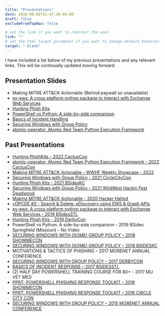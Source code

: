 ```yaml
---
title: "Presentations"
date: 2018-08-05T21:47:39-04:00
draft: false
excludeFromTopNav: false

# set the link if you want to redirect the user.
link: ""
# set the html target parameter if you want to change default behavior
target: "_blank"
---
```


I have included a list below of my previous presentations and any relevant links.  This will be continually updated moving forward:

## Presentation Slides

* Making MITRE ATT&CK Actionable (Behind paywall so unavailable)
* [py-ews: A cross platform python package to interact with Exchange Web Services](https://github.com/MSAdministrator/py-ews-presentation/blob/master/pyews-presentation.md)
* [Hunting Phish Kits](http://msadministrator.github.io/presentations/hunting-for-phishkits.html)
* [PowerShell vs Python: A side-by-side comparison](https://github.com/MSAdministrator/powershell-python-comparison-presentation)
* [Basics of Incident Handling](http://msadministrator.github.io/presentations/basics-of-incident-handling.html)
* [Securing Windows with Group Policy](http://msadministrator.github.io/presentations/securing-windows-with-group-policy.html)
* [atomic-operator: Atomic Red Team Python Execution Framework](https://github.com/MSAdministrator/presentations/blob/gh-pages/atomic_operator_presentation.pdf)

## Past Presentations

* [Hunting PhishKits - 2022 CactusCon](https://www.youtube.com/watch?v=PHdvrpntC1g)
* [atomic-operator: Atomic Red Team Python Execution Framework - 2022 CactusCon](https://www.youtube.com/watch?v=2P9s8qBn1bo)
* [Making MITRE ATT&CK Actonable - WWHF Weekly Showcase - 2022](https://www.youtube.com/watch?v=1WBw6ZXiFHQ)
* [Securing Windows with Group Policy - 2021 CircleCityCon](https://www.youtube.com/watch?v=z2V5aE60u4I)
* [Hunting Phish Kits - 2021 BSidesKC](https://www.youtube.com/watch?v=E0osvU8kI9g)
* [Securing Windows with Group Policy - 2021 WildWest Hackin Fest Deadwood](https://www.gotostage.com/channel/3caaf3a50f8a4033921bc6b78451a6e2/recording/0e67ec1bd0474df189027f6640346cb5/watch?source=CHANNEL)
* [Making MITRE ATT&CK Actionable - 2020 Hacker Halted](https://www.youtube.com/watch?v=Pt2Xy5EFWns)
* [vOPCDE #3 - Search & Delete: eDiscovery using EWS & Graph APIs](https://www.youtube.com/watch?v=f4wWAAag7II)
* [py-ews: A cross platform python package to interact with Exchange Web Services - 2019 BSidesSTL](http://www.irongeek.com/i.php?page=videos/bsidesstl2019/1-02-pyews-a-cross-platform-python-package-to-interact-with-exchange-web-services-josh-rickard)
* [Hunting Phish Kits - 2019 DerbyCon](http://www.irongeek.com/i.php?page=videos/derbycon9/stable-23-hunting-phish-kits-josh-rickard)
* PowerShell vs Python: A side-by-side comparison - 2019 BSides Springfield (Missouri) - No Video
* [SECURING WINDOWS WITH (SOME) GROUP POLICY – 2018 SHOWMECON](https://www.irongeek.com/i.php?page=videos/showmecon2018/showmecon-2018-track-2-02-securing-windows-with-group-policy-josh-rickard)
* [SECURING WINDOWS WITH (SOME) GROUP POLICY – 2018 BSIDESKC](https://bsideskc2018.busyconf.com/activities/5a834efb6d20c70df100006d)
* MOTIVATIONS & TACTICS OF PHISHING – 2017 MORENET ANNUAL CONFERENCE
* [SECURING WINDOWS WITH GROUP POLICY – 2017 DERBYCON](http://www.irongeek.com/i.php?page=videos/derbycon7/t201-securing-windows-with-group-policy-josh-rickard)
* [BASICS OF INCIDENT RESPONSE – 2017 BSIDESSTL](http://www.securitybsides.com/w/page/112709941/BsidesSTL2017)
* (2) HALF DAY POWERSHELL TRAINING COURSE FOR 80+ - 2017 MU VET MED
* [PPRT: POWERSHELL PHISHING RESPONSE TOOLKIT – 2016 SHOWMECON](http://www.irongeek.com/i.php?page=videos/showmecon2016/ir03-powershell-phishing-response-toolkit-josh-rickard)
* [PPRT: POWERSHELL PHISHING RESPONSE TOOLKIT – 2016 CIRCLE CITY CON](https://circlecitycon2016.sched.com/event/7Mfr/pprt-powershell-phishing-response-toolkit)
* [SECURING WINDOWS WITH GROUP POLICY – 2015 MORENET ANNUAL CONFERENCE](https://www.slideshare.net/JoshRickard/securing-windowswithgrouppolicy) 